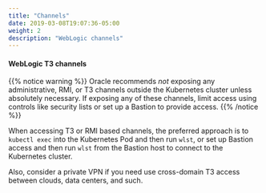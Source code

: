 ```yaml
---
title: "Channels"
date: 2019-03-08T19:07:36-05:00
weight: 2
description: "WebLogic channels"
---
```


#### WebLogic T3 channels

{{% notice warning %}}
Oracle recommends _not_ exposing any administrative, RMI, or T3 channels outside the Kubernetes cluster
unless absolutely necessary. If exposing any of these channels, limit access using
controls like security lists or set up a Bastion to provide access.
{{% /notice %}}

When accessing T3 or RMI based channels, the preferred approach is to `kubectl exec` into
the Kubernetes Pod and then run `wlst`, or set up Bastion access and then run
`wlst` from the Bastion host to connect to the Kubernetes cluster.

Also, consider a private VPN if you need use cross-domain T3 access
between clouds, data centers, and such.
